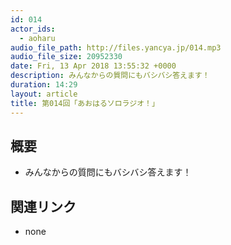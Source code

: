```yaml
---
id: 014
actor_ids:
  - aoharu
audio_file_path: http://files.yancya.jp/014.mp3
audio_file_size: 20952330
date: Fri, 13 Apr 2018 13:55:32 +0000
description: みんなからの質問にもバシバシ答えます！
duration: 14:29
layout: article
title: 第014回「あおはるソロラジオ！」
---
```

## 概要

* みんなからの質問にもバシバシ答えます！

## 関連リンク

* none
